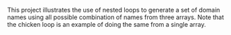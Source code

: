 This project illustrates the use of nested loops to generate a set of domain names using all possible combination of names from three arrays. Note that the chicken loop is an example of doing the same from a single array.